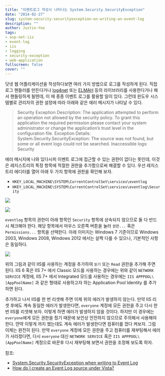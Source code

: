 ```yaml
---
title: "이벤트로그 작성시 나타나는 System.Security.SecurityException"
date: "2014-02-27"
slug: system-security-securityexception-on-writing-an-event-log
description: ""
author: Justin-Yoo
tags:
- asp-net-iis
- event-log
- iis
- logging
- security-exception
- web-application
fullscreen: false
cover: ""
---
```


닷넷 웹 어플리케이션을 작성하다보면 여러 가지 방법으로 로그를 작성하게 된다. 직접 로그 핸들러를 만든다거나 [log4net](http://logging.apache.org/log4net/) 또는 [ELMAH](https://code.google.com/p/elmah/) 등의 라이브러리를 사용한다거나 해서 핸들링하게 될텐데, 이 때 종종 이벤트 로그를 활용할 일이 있다. 그런데 윈도우 시스템별로 관리자의 권한 설정에 따라 아래와 같은 에러 메시지가 나타날 수 있다.

> Security Exception Description: The application attempted to perform an operation not allowed by the security policy. To grant this application the required permission please contact your system administrator or change the application’s trust level in the configuration file. Exception Details: System.Security.SecurityException: The source was not found, but some or all event logs could not be searched. Inaccessible logs: Security

에러 메시지에 나와 있다시피 이벤트 로그에 접근할 수 있는 권한이 없다는 뜻인데, 이것은 레지스트리의 특정 항목에 적절한 권한을 추가함으로써 해결할 수 있다. 우선 레지스트리 에디터를 열어 아래 두 가지 항목에 권한을 확인해 보자.

- `HKEY_LOCAL_MACHINE\SYSTEM\CurrentControlSet\services\eventlog`
- `HKEY_LOCAL_MACHINE\SYSTEM\CurrentControlSet\services\eventlog\Security`

![](https://sa0blogs.blob.core.windows.net/aliencube/2014/02/registry-eventlog-01.png)

![](https://sa0blogs.blob.core.windows.net/aliencube/2014/02/registry-eventlog-02.png)

`eventlog` 항목의 권한이 아래 항목인 `Security` 항목에 상속되지 않으므로 둘 다 반드시 체크해야 한다. 해당 항목에서 마우스 오른쪽 버튼을 눌러 `권한...` 혹은 `Permissions...` 항목을 선택한다. 아래 이미지는 Windows 7 기준이므로 Windows 2003, Windows 2008, Windows 2012 에서는 살짝 다를 수 있으나, 기본적인 사항은 동일하다.

![](https://sa0blogs.blob.core.windows.net/aliencube/2014/02/registry-eventlog-03.png)

위의 그림과 같이 IIS를 사용하는 계정을 추가하여 `읽기` 또는 `Read` 권한을 추가해 주면 된다. IIS 6 혹은 IIS 7+ 에서 Classic 모드를 사용하는 경우에는 위와 같이 `NETWORK SERVICE` 계정에, IIS 7+ 에서 Integrated 모드를 사용하는 경우에는 `IIS APPPOOL\[AppPoolName]` 과 같은 형태로 사용하고자 하는 Application Pool Identity 를 추가하면 된다.

추가하고 나서 IIS를 한 번 리셋해 주면 이제 위의 에러가 발생하지 않는다. 만약 IIS 리셋 후에도 계속 동일한 에러가 발생한다면, `everyone` 계정에 모든 권한을 주고 다시 한 번 IIS를 리셋해 보자. 이렇게 하면 에러가 발생하지 않을 것이다. 하지만 이 경우에는 `everyone`에게 모든 권한을 줬기 때문에 보안상 안전하지 않으므로 주의해서 사용해야 한다. 먄약 이렇게 까지 했는데도 계속 에러가 발생한다면 컴퓨터를 껐다 켜보자. 그럼 이제는 완전히 된다. 만약 `everyone` 계정에 모든 권한을 주고 컴퓨터를 재부팅해서 에러가 사라졌다면, 다시 `everyone` 대신 `NETWORK SERVICE` 혹은 `IIS APPPOOL\[AppPoolName]` 계정으로 바꾼후 다시 재부팅해 보면서 권한을 조정해 보도록 하자.

참조:

- [System.Security.SecurityException when writing to Event Log](http://stackoverflow.com/questions/1274018/system-security-securityexception-when-writing-to-event-log)
- [How do I create an Event Log source under Vista?](http://social.msdn.microsoft.com/Forums/windowsdesktop/en-US/00a043ae-9ea1-4a55-8b7c-d088a4b08f09/how-do-i-create-an-event-log-source-under-vista?forum=windowsgeneraldevelopmentissues)
